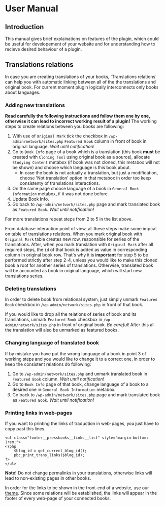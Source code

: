 # User Manual

## Introduction

This manual gives brief explainations on features of the plugin, which could be useful for developement of your website and for understanding how to recieve desired behaviour of a plugin.


## Translations relations

In case you are creating translations of your books, 'Translations relations' can help you with automatic linking between all of the the translations and original book. For current moment plugin logically interconnects only books about languages.

### Adding new translations

**Read carefully the following instructions and follow them one by one, otherwise it can lead to incorrect working result of a plugin!** The working steps to create relations between you books are following:

1. With use of `Original Mark` tick the checkbox in `/wp-admin/network/sites.php` `Featured Book` column in front of book in original language. *Wait until notification!*
1. Go to `Book Info` page of a book which is a translation (this book **must** be created with `Cloning Tool` using original book as a source), allocate `Studying Content` metabox (if book was not cloned, this metabox will not be shown) and choose which language is this book about.
	* In case the book is not actually a translation, but just a modification, choose 'Not translation' option in that metabox in order too keep consistenty of translations interactions.
1. On the same page choose language of a book in `General Book Information` metabox, if it was not done before.
1. Update Book Info.
1. Go back to `/wp-admin/network/sites.php` page and mark translated book as `Featured Book`. *Wait until notification!*

For more translations repeat steps from 2 to 5 in the list above.

From database interaction point of view, all these steps make some impcat on table of translations relations. When you mark original book with `Original Mark` table creates new row, responsible for series of the translations. After, when you mark translation with `Original Mark` after all required steps, the `id` of that book is added as value in corresponding column in original book row. That's why it is **important** for step 5 to be performed strictly after step 2-4, unless you would like to make this cloned book a root for another series of translations. Otherwise, translated book will be accounted as book in original language, which will start new translations series.

### Deleting translations

In order to delete book from relational system, just simply unmark `Featured Book` checkbox in `/wp-admin/network/sites.php` in front of that book.

If you would like to drop all the relations of series of book and its translations, unmark `Featured Book` checkbox in `/wp-admin/network/sites.php` in front of original book. *Be careful!* After this all the translation will also be unmarked as featured books.

### Changing language of translated book

If by mistake you have put the wrong language of a book in point 3 of working steps and you would like to change it to a correct one, in order to keep the consistent relations do following:
1. Go to `/wp-admin/network/sites.php` and unmark translated book in `Featured Book` column. *Wait until notification!*
1. Go to `Book Info` page of that book, change language of a book to a desired one in `General Book Information` metabox.
1. Go back to `/wp-admin/network/sites.php` page and mark translated book as `Featured Book`. *Wait until notification!*

### Printing links in web-pages
If you want to printing the links of traduction in web-pages, you just have to copy past this lines.

	<ul class="footer__pressbooks__links__list" style="margin-bottom: 1rem;">
	<?php
		$blog_id = get_current_blog_id();
		pbc_print_trans_links($blog_id);
	?>
	</ul>


**Note!** Do not change permalinks in your translations, otherwise links will lead to non-existing pages in other books.

In order for the links to be shown in the front-end of a website, use our [theme](https://github.com/my-language-skills/books4languages-book-child-theme-for-pressbooks). Since some relations will be established, the links will appear in the footer of every web-page of your connected books.
